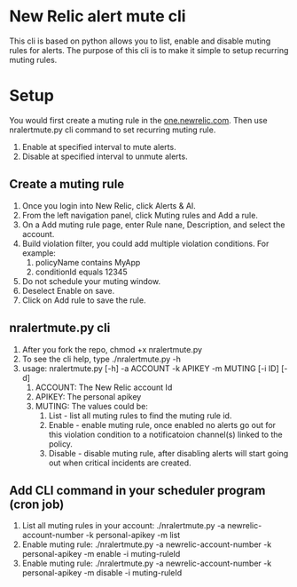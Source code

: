 # New Relic alert mute cli
This cli is based on python allows you to list, enable and disable muting rules for alerts. The purpose of this cli is to make it simple to setup recurring muting rules.

# Setup
You would first create a muting rule in the [one.newrelic.com](https://one.newrelic.com/). Then use nralertmute.py cli command to set recurring muting rule.
1. Enable at specified interval to mute alerts.
1. Disable at specified interval to unmute alerts.

## Create a muting rule
1. Once you login into New Relic, click Alerts & AI.
1. From the left navigation panel, click Muting rules and Add a rule.
1. On a Add muting rule page, enter Rule nane, Description, and select the account.
1. Build violation filter, you could add multiple violation conditions.
    For example:
    1. policyName contains MyApp
    1. conditionId equals 12345
1. Do not schedule your muting window.
1. Deselect Enable on save.
1. Click on Add rule to save the rule.

## nralertmute.py cli
1. After you fork the repo, chmod +x nralertmute.py
1. To see the cli help, type ./nralertmute.py -h
1. usage: nralertmute.py [-h] -a ACCOUNT -k APIKEY -m MUTING [-i ID] [-d]
    1. ACCOUNT: The New Relic account Id
    1. APIKEY: The personal apikey
    1. MUTING: The values could be:
        1. List - list all muting rules to find the muting rule id.
        1. Enable - enable muting rule, once enabled no alerts go out for this violation condition to a notificatoion channel(s) linked to the policy.
        1. Disable - disable muting rule, after disabling alerts will start going out when critical incidents are created.

## Add CLI command in your scheduler program (cron job)
1. List all muting rules in your account:  ./nralertmute.py -a newrelic-account-number -k personal-apikey -m list 
1. Enable muting rule: ./nralertmute.py -a newrelic-account-number -k personal-apikey -m enable -i muting-ruleId
1. Enable muting rule: ./nralertmute.py -a newrelic-account-number -k personal-apikey -m disable -i muting-ruleId
